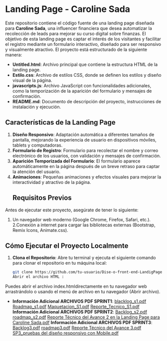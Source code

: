 # Landing Page - Caroline Sada

Este repositorio contiene el código fuente de una landing page diseñada para **Caroline Sada**, una influencer financiera que desea automatizar la recolección de leads para mejorar su curso digital sobre finanzas. El objetivo de esta landing page es captar el interés de los visitantes y facilitar el registro mediante un formulario interactivo, diseñado para ser responsivo y visualmente atractivo.
El proyecto está estructurado de la siguiente manera:
- **Untitled.html**: Archivo principal que contiene la estructura HTML de la landing page.
- **Estilo.css**: Archivo de estilos CSS, donde se definen los estilos y diseño visual de la página.
- **javascripts.js**: Archivo JavaScript con funcionalidades adicionales, como la temporización de la aparición del formulario y mensajes de confirmación.
- **README.md**: Documento de descripción del proyecto, instrucciones de instalación y ejecución.
## Características de la Landing Page
1. **Diseño Responsivo**: Adaptación automática a diferentes tamaños de pantalla, mejorando la experiencia de usuario en dispositivos móviles, tablets y computadoras.
2. **Formulario de Registro**: Formulario para recolectar el nombre y correo electrónico de los usuarios, con validación y mensajes de confirmación.
3. **Aparición Temporizada del Formulario**: El formulario aparece automáticamente en la página después de un breve retraso para captar la atención del usuario.
4. **Animaciones**: Pequeñas animaciones y efectos visuales para mejorar la interactividad y atractivo de la página.
   ## Requisitos Previos
Antes de ejecutar este proyecto, asegúrate de tener lo siguiente:
1. Un navegador web moderno (Google Chrome, Firefox, Safari, etc.).
2.Conexión a internet para cargar las bibliotecas externas (Bootstrap, Remix Icons, Animate.css).
## Cómo Ejecutar el Proyecto Localmente
1. **Clona el Repositorio**: Abre tu terminal y ejecuta el siguiente comando para clonar el repositorio en tu máquina local:
   ```bash
   git clone https://github.com/tu-usuario/Dise-o-front-end-LandigPage.git
   Abrir el archivo HTML :
Puedes abrir el archivo index.htmldirectamente en tu navegador web arrastrándolo o usando el menú de archivo en tu navegador (Abrir archivo).
   
- **Información Adicional ARCHIVOS PDF SPRINT1**:
[blacklog_s1.pdf](https://github.com/user-attachments/files/17610499/blacklog_s1.pdf)
[Roadmap_s1.pdf](https://github.com/user-attachments/files/17610510/Roadmap_s1.pdf)
[Maquetacion_S1.pdf](https://github.com/user-attachments/files/17610511/Maquetacion_S1.pdf)
[Reporte_Tecnico_S1.pdf](https://github.com/user-attachments/files/17610512/Reporte_Tecnico_S1.pdf)
 **Información Adicional ARCHIVOS PDF SPRINT2**:
  [Backlog_s2.pdf](https://github.com/user-attachments/files/17610515/Backlog_s2.pdf)
[roadmap_s2.pdf](https://github.com/user-attachments/files/17610514/roadmap_s2.pdf)
[Reporte Técnico del Avance 2 en la Landing Page para Caroline Sada.pdf](https://github.com/user-attachments/files/17610513/Reporte.Tecnico.del.Avance.2.en.la.Landing.Page.para.Caroline.Sada.pdf)
 **Información Adicional ARCHIVOS PDF SPRINT3**:
[Backlog3.pdf](https://github.com/user-attachments/files/17611074/Backlog3.pdf)
[roadmap3.pdf](https://github.com/user-attachments/files/17611077/roadmap3.pdf)
[Reporte Técnico del Avance 3.pdf](https://github.com/user-attachments/files/17611080/Reporte.Tecnico.del.Avance.3.pdf)
[SP3_pruebas del diseño responsivo con Mobile.pdf](https://github.com/user-attachments/files/17611082/SP3_pruebas.del.diseno.responsivo.con.Mobile.pdf)


